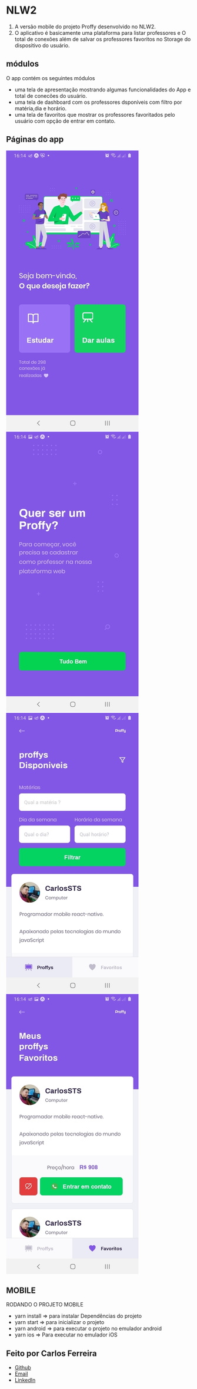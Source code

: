 # NLW2 
1. A versão mobile do projeto Proffy desenvolvido no NLW2.
2. O aplicativo é basicamente uma plataforma para listar professores e O total de conexões além de salvar os professores favoritos no Storage do dispositivo do usuário.

## módulos

O app contém os seguintes módulos

* uma tela de apresentação mostrando algumas funcionalidades do App e total de conecões do usuário.
* uma tela de dashboard com os professores dsponíveis com filtro por matéria,dia e horário.
* uma tela de favoritos que mostrar os professores favoritados pelo usuário com opção de entrar em contato.

## Páginas do app
![Foto do App apresentação](https://github.com/CarlosSTS/NLW2/blob/master/assets/presentation.jpg)
![Foto do App darAulas](https://github.com/CarlosSTS/NLW2/blob/master/assets/giveClasses.jpg)
![Foto do App dashboard](https://github.com/CarlosSTS/NLW2/blob/master/assets/dashboard.jpg)
![Foto do App favoritos](https://github.com/CarlosSTS/NLW2/blob/master/assets/favorites.jpg)

## MOBILE
RODANDO O PROJETO MOBILE
* yarn install =>  para instalar Dependências do projeto
* yarn start => para inicializar o projeto
* yarn android => para executar o projeto no emulador android
* yarn ios => Para executar no emulador iOS

## Feito por Carlos Ferreira
* [Github](https://www.github.com/CarlosSTS)
* [Email](mailto://carlossts826@gmail.com)
* [LinkedIn](https://www.linkedin.com/in/carlos-ferreira-4b2ba219a/)
